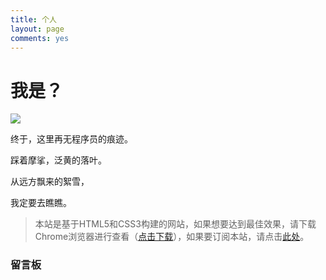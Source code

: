 ```yaml
---
title: 个人
layout: page
comments: yes
---
```


# 我是？

![](/medias/img/snow_about.png)

终于，这里再无程序员的痕迹。

踩着摩挲，泛黄的落叶。

从远方飘来的絮雪，

我定要去瞧瞧。


> 本站是基于HTML5和CSS3构建的网站，如果想要达到最佳效果，请下载Chrome浏览器进行查看（[点击下载](https://www.google.com/intl/zh-CN/chrome/browser/?hl=zh-CN)），如果要订阅本站，请点击[此处](http://luolinjia.com/cn/atom.xml)。

### 留言板  

